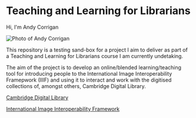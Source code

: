 # Teaching and Learning for Librarians

Hi, I'm Andy Corrigan

![Photo of Andy Corrigan](https://irisbox.github.com/images/Andy-01.jpg)

This repository is a testing sand-box for a project I aim to deliver as part of a Teaching and Learning for Librarians course I am currently undetaking. 

The aim of the project is to develop an online/blended learning/teaching tool for introducing people to the International Image Interoperability Framepwork (IIIF) and using it to interact and work with the digitised collections of, amongst others, Cambridge Digital Library.  

[Cambridge Digital Library](https://cudl.lib.cam.ac.uk/)

[International Image Interoperability Framework](https://iiif.io/)
